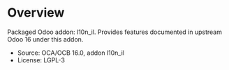 # Overview

Packaged Odoo addon: l10n_il. Provides features documented in upstream Odoo 16 under this addon.

- Source: OCA/OCB 16.0, addon l10n_il
- License: LGPL-3
